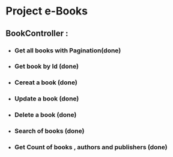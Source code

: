 # Project e-Books 
## BookController : 
- ### Get all books with Pagination(done)
- ### Get book by Id (done)
- ### Cereat a book (done)
- ### Update a book (done)
- ### Delete a book (done)
- ### Search of books (done)
- ### Get Count of books , authors and publishers (done)